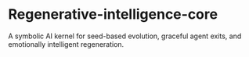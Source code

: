 # Regenerative-intelligence-core
A symbolic AI kernel for seed-based evolution, graceful agent exits, and emotionally intelligent regeneration.
